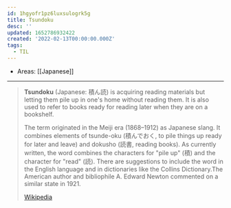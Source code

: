 ```yaml
---
id: 1hgyofr1pz6luxsulogrk5g
title: Tsundoku
desc: ''
updated: 1652786932422
created: '2022-02-13T00:00:00.000Z'
tags:
  - TIL
---
```


- Areas: [[Japanese]]

---

> **Tsundoku** (Japanese: 積ん読) is acquiring reading materials but letting them pile up in one's home without reading them. It is also used to refer to books ready for reading later when they are on a bookshelf.
>
> The term originated in the Meiji era (1868–1912) as Japanese slang. It combines elements of tsunde-oku (積んでおく, to pile things up ready for later and leave) and dokusho (読書, reading books). As currently written, the word combines the characters for "pile up" (積) and the character for "read" (読). There are suggestions to include the word in the English language and in dictionaries like the Collins Dictionary.The American author and bibliophile A. Edward Newton commented on a similar state in 1921.
>
> [Wikipedia](https://en.wikipedia.org/wiki/Tsundoku)

